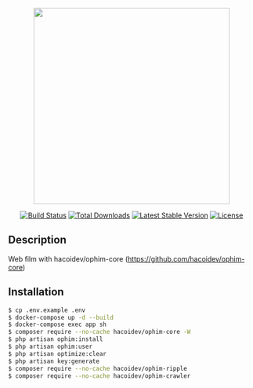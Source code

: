 <p align="center"><a href="https://laravel.com" target="_blank"><img src="https://raw.githubusercontent.com/laravel/art/master/logo-lockup/5%20SVG/2%20CMYK/1%20Full%20Color/laravel-logolockup-cmyk-red.svg" width="400"></a></p>

<p align="center">
<a href="https://travis-ci.org/laravel/framework"><img src="https://travis-ci.org/laravel/framework.svg" alt="Build Status"></a>
<a href="https://packagist.org/packages/laravel/framework"><img src="https://img.shields.io/packagist/dt/laravel/framework" alt="Total Downloads"></a>
<a href="https://packagist.org/packages/laravel/framework"><img src="https://img.shields.io/packagist/v/laravel/framework" alt="Latest Stable Version"></a>
<a href="https://packagist.org/packages/laravel/framework"><img src="https://img.shields.io/packagist/l/laravel/framework" alt="License"></a>
</p>

## Description

Web film with hacoidev/ophim-core (https://github.com/hacoidev/ophim-core)

## Installation

```bash
$ cp .env.example .env
$ docker-compose up -d --build
$ docker-compose exec app sh
$ composer require --no-cache hacoidev/ophim-core -W
$ php artisan ophim:install
$ php artisan ophim:user
$ php artisan optimize:clear
$ php artisan key:generate
$ composer require --no-cache hacoidev/ophim-ripple
$ composer require --no-cache hacoidev/ophim-crawler
```



